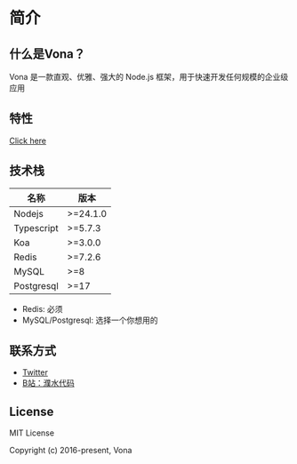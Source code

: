 # 简介

## 什么是Vona？

Vona 是一款直观、优雅、强大的 Node.js 框架，用于快速开发任何规模的企业级应用

## 特性

[Click here](https://juejin.cn/post/7509709812857110582)

## 技术栈

|名称|版本|
|--|--|
|Nodejs| >=24.1.0 |
|Typescript| >=5.7.3 |
|Koa|>=3.0.0|
|Redis|>=7.2.6|
|MySQL|>=8|
|Postgresql|>=17|

* Redis: 必须
* MySQL/Postgresql: 选择一个你想用的

## 联系方式

- [Twitter](https://x.com/zhennann2024)
- [B站：濮水代码](https://space.bilibili.com/454737998)

## License

MIT License

Copyright (c) 2016-present, Vona
